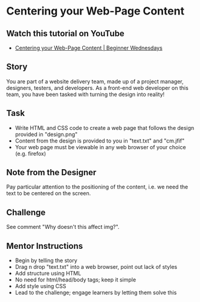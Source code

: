 # Centering your Web-Page Content

## Watch this tutorial on YouTube

- [Centering your Web-Page Content | Beginner Wednesdays](https://youtu.be/hE9WdxlPZeI)

## Story

You are part of a website delivery team, made up of a project manager, designers, testers, and developers.
As a front-end web developer on this team, you have been tasked with turning the design into reality! 

## Task

- Write HTML and CSS code to create a web page that follows the design provided in "design.png"
- Content from the design is provided to you in "text.txt" and "cm.jfif"
- Your web page must be viewable in any web browser of your choice (e.g. firefox)

## Note from the Designer

Pay particular attention to the positioning of the content, i.e. we need the text to be centered on the screen.

## Challenge

See comment "Why doesn't this affect img?".

## Mentor Instructions

- Begin by telling the story
- Drag n drop "text.txt" into a web browser, point out lack of styles
- Add structure using HTML 
- No need for html/head/body tags; keep it simple
- Add style using CSS
- Lead to the challenge; engage learners by letting them solve this  